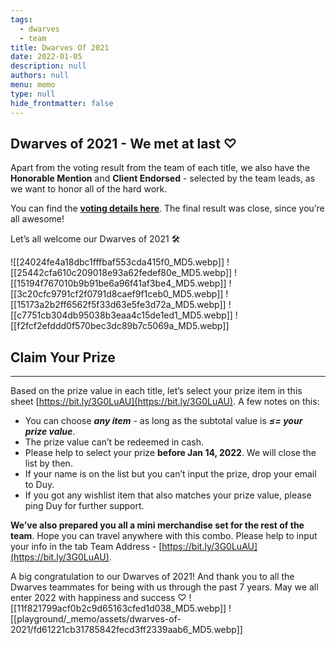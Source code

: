 ```yaml
---
tags: 
  - dwarves
  - team
title: Dwarves Of 2021
date: 2022-01-05
description: null
authors: null
menu: memo
type: null
hide_frontmatter: false
---
```


## Dwarves of 2021 - We met at last ♡
Apart from the voting result from the team of each title, we also have the **Honorable Mention** and **Client Endorsed** - selected by the team leads, as we want to honor all of the hard work. 

You can find the **[voting details here](https://docs.google.com/spreadsheets/d/1ggaJYllrIg8IK8uFOEqWFoHUATM1BP6ISTrX-emsdIc/edit#gid=0)**. The final result was close, since you’re all awesome!

Let’s all welcome our Dwarves of 2021 🛠

![[24024fe4a18dbc1fffbaf553cda415f0_MD5.webp]]
![[25442cfa610c209018e93a62fedef80e_MD5.webp]]
![[15194f767010b9b91be6a96f41af3be4_MD5.webp]]
![[3c20cfc9791cf2f0791d8caef9f1ceb0_MD5.webp]]
![[15173a2b2ff6562f5f33d63e5fe3d72a_MD5.webp]]
![[c7751cb304db95038b3eaa4c15de1ed1_MD5.webp]]
![[f2fcf2efddd0f570bec3dc89b7c5069a_MD5.webp]]

## Claim Your Prize
---

Based on the prize value in each title, let’s select your prize item in this sheet [https://bit.ly/3G0LuAU](https://bit.ly/3G0LuAU). A few notes on this: 

* You can choose ***any item*** - as long as the subtotal value is ***≤= your prize value***. 
* The prize value can’t be redeemed in cash. 
* Please help to select your prize **before Jan 14, 2022**. We will close the list by then.
* If your name is on the list but you can’t input the prize, drop your email to Duy.
* If you got any wishlist item that also matches your prize value, please ping Duy for further support. 

**We’ve also prepared you all a mini merchandise set for the rest of the team**. Hope you can travel anywhere with this combo. Please help to input your info in the tab Team Address - [https://bit.ly/3G0LuAU](https://bit.ly/3G0LuAU).

A big congratulation to our Dwarves of 2021! And thank you to all the Dwarves teammates for being with us through the past 7 years. May we all enter 2022 with happiness and success ♡
![[11f821799acf0b2c9d65163cfed1d038_MD5.webp]]
![[playground/_memo/assets/dwarves-of-2021/fd61221cb31785842fecd3ff2339aab6_MD5.webp]]

